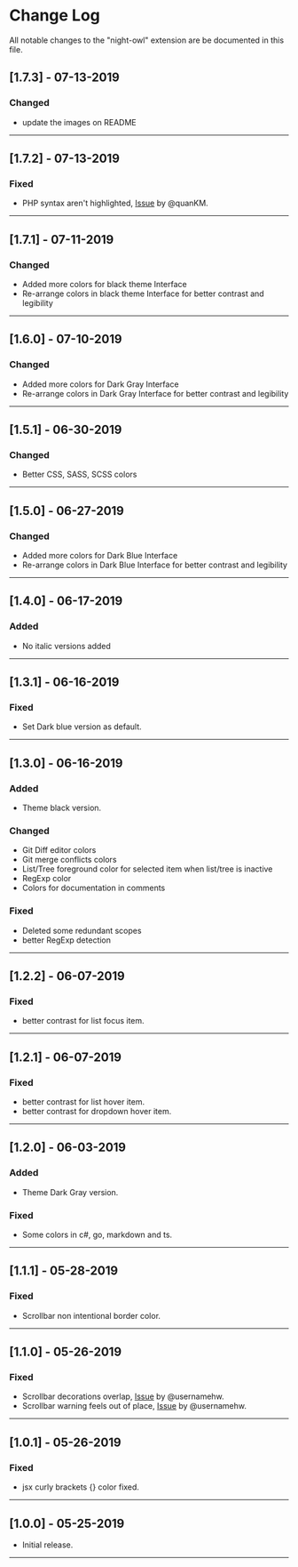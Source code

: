 # Change Log

All notable changes to the "night-owl" extension are be documented in this file.

## [1.7.3] - 07-13-2019

### Changed
- update the images on README

---

## [1.7.2] - 07-13-2019

### Fixed
- PHP syntax aren't highlighted, [Issue](https://github.com/maoma87/NightWolfTheme/issues/17) by @quanKM.

---

## [1.7.1] - 07-11-2019

### Changed
- Added more colors for black theme Interface
- Re-arrange colors in black theme Interface for better contrast and legibility

---

## [1.6.0] - 07-10-2019

### Changed
- Added more colors for Dark Gray Interface
- Re-arrange colors in Dark Gray Interface for better contrast and legibility

---

## [1.5.1] - 06-30-2019

### Changed
- Better CSS, SASS, SCSS colors

---

## [1.5.0] - 06-27-2019

### Changed
- Added more colors for Dark Blue Interface
- Re-arrange colors in Dark Blue Interface for better contrast and legibility

---

## [1.4.0] - 06-17-2019

### Added
- No italic versions added

---

## [1.3.1] - 06-16-2019

### Fixed
- Set Dark blue version as default.

---

## [1.3.0] - 06-16-2019

### Added
- Theme black version.

### Changed
- Git Diff editor colors
- Git merge conflicts colors
- List/Tree foreground color for selected item when list/tree is inactive
- RegExp color
- Colors for documentation in comments

### Fixed
- Deleted some redundant scopes
- better RegExp detection

---

## [1.2.2] - 06-07-2019

### Fixed
- better contrast for list focus item.

---

## [1.2.1] - 06-07-2019

### Fixed
- better contrast for list hover item.
- better contrast for dropdown hover item.

---

## [1.2.0] - 06-03-2019

### Added
- Theme Dark Gray version.

### Fixed
- Some colors in c#, go, markdown and ts.

---

## [1.1.1] - 05-28-2019

### Fixed
- Scrollbar non intentional border color.

---

## [1.1.0] - 05-26-2019

### Fixed
- Scrollbar decorations overlap, [Issue](https://github.com/maoma87/NightWolfTheme/issues/4) by @usernamehw.
- Scrollbar warning feels out of place, [Issue](https://github.com/maoma87/NightWolfTheme/issues/5) by @usernamehw.

---

## [1.0.1] - 05-26-2019

### Fixed
- jsx curly brackets {} color fixed.

---

## [1.0.0] - 05-25-2019

- Initial release.

---